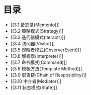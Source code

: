 # 目录

- [[3.1 备忘录(Memento)]]
- [[3.2 策略模式(Strategy)]]
- [[3.3 迭代器模式(Iteraotr)]]
- [[3.4 访问器(Visitor)]]
- [[3.5 观察者模式(ObserverEvent)]]
- [[3.6 解析器(Interpreter)]]
- [[3.7 命令模式(Command)]]
- [[3.8 模板方法(Template Method)]]
- [[3.9 职责链(Chain of Resposibility)]]
- [[3.10 中介者(Mediator)]]
- [[3.11 状态模式(State)]]
